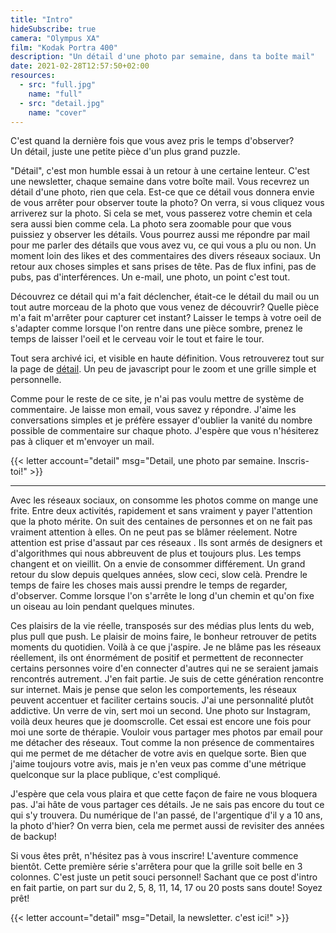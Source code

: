 ```yaml
---
title: "Intro"
hideSubscribe: true
camera: "Olympus XA"
film: "Kodak Portra 400"
description: "Un détail d'une photo par semaine, dans ta boîte mail"
date: 2021-02-28T12:57:50+02:00
resources:
  - src: "full.jpg"
    name: "full"
  - src: "detail.jpg"
    name: "cover"
---
```


C'est quand la dernière fois que vous avez pris le temps d'observer?  
Un détail, juste une petite pièce d'un plus grand puzzle.  

"Détail", c'est mon humble essai à un retour à une certaine lenteur. C'est une newsletter, chaque semaine dans votre boîte mail. Vous recevrez un détail d'une photo, rien que cela. Est-ce que ce détail vous donnera envie de vous arrêter pour observer toute la photo? On verra, si vous cliquez vous arriverez sur la photo. Si cela se met, vous passerez votre chemin et cela sera aussi bien comme cela. La photo sera zoomable pour que vous puissiez y observer les détails. Vous pourrez aussi me répondre par mail pour me parler des détails que vous avez vu, ce qui vous a plu ou non. Un moment loin des likes et des commentaires des divers réseaux sociaux. Un retour aux choses simples et sans prises de tête. Pas de flux infini, pas de pubs, pas d'interférences. Un e-mail, une photo, un point c'est tout.

Découvrez ce détail qui m'a fait déclencher, était-ce le détail du mail ou un tout autre morceau de la photo que vous venez de découvrir? Quelle pièce m'a fait m'arrêter pour capturer cet instant? Laisser le temps à votre oeil de s'adapter comme lorsque l'on rentre dans une pièce sombre, prenez le temps de laisser l'oeil et le cerveau voir le tout et faire le tour.

Tout sera archivé ici, et visible en haute définition. Vous retrouverez tout sur la page de [détail](/details). Un peu de javascript pour le zoom et une grille simple et personnelle. 

Comme pour le reste de ce site, je n'ai pas voulu mettre de système de commentaire. Je laisse mon email, vous savez y répondre. J'aime les conversations simples et je préfère essayer d'oublier la vanité du nombre possible de commentaire sur chaque photo. J'espère que vous n'hésiterez pas à cliquer et m'envoyer un mail. 


{{< letter account="detail" msg="Detail, une photo par semaine. Inscris-toi!" >}}

***

Avec les réseaux sociaux, on consomme les photos comme on mange une frite. Entre deux activités, rapidement et sans vraiment y payer l'attention que la photo mérite. On suit des centaines de personnes et on ne fait pas vraiment attention à elles. On ne peut pas se blâmer réelement. Notre attention est prise d'assaut par ces réseaux . Ils sont armés de designers et d'algorithmes qui nous abbreuvent de plus et toujours plus. Les temps changent et on vieillit. On a envie de consommer différement. Un grand retour du slow depuis quelques années, slow ceci, slow celà. Prendre le temps de faire les choses mais aussi prendre le temps de regarder, d'observer. Comme lorsque l'on s'arrête le long d'un chemin et qu'on fixe un oiseau au loin pendant quelques minutes.

Ces plaisirs de la vie réelle, transposés sur des médias plus lents du web, plus pull que push. Le plaisir de moins faire, le bonheur retrouver de petits moments du quotidien. Voilà à ce que j'aspire. Je ne blâme pas les réseaux réellement, ils ont énormément de positif et permettent de reconnecter certains personnes voire d'en connecter d'autres qui ne se seraient jamais rencontrés autrement. J'en fait partie. Je suis de cette génération rencontre sur internet. Mais je pense que selon les comportements, les réseaux peuvent accentuer et faciliter certains soucis. J'ai une personnalité plutôt addictive. Un verre de vin, sert moi un second. Une photo sur Instagram, voilà deux heures que je doomscrolle. Cet essai est encore une fois pour moi une sorte de thérapie. Vouloir vous partager mes photos par email pour me détacher des réseaux. Tout comme la non présence de commentaires qui me permet de me détacher de votre avis en quelque sorte. Bien que j'aime toujours votre avis, mais je n'en veux pas comme d'une métrique quelconque sur la place publique, c'est compliqué. 

J'espère que cela vous plaira et que cette façon de faire ne vous bloquera pas. J'ai hâte de vous partager ces détails. Je ne sais pas encore du tout ce qui s'y trouvera. Du numérique de l'an passé, de l'argentique d'il y a 10 ans, la photo d'hier? On verra bien, cela me permet aussi de revisiter des années de backup! 

Si vous êtes prêt, n'hésitez pas à vous inscrire! L'aventure commence bientôt. Cette première série s'arrêtera pour que la grille soit belle en 3 colonnes. C'est juste un petit souci personnel! Sachant que ce post d'intro en fait partie, on part sur du 2, 5, 8, 11, 14, 17 ou 20 posts sans doute! Soyez prêt!

{{< letter account="detail" msg="Detail, la newsletter. c'est ici!" >}}
